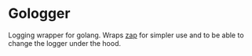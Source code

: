 # Gologger

Logging wrapper for golang. Wraps [zap](https://github.com/uber-go/zap) for simpler use and to be able to change the
logger under the hood.


